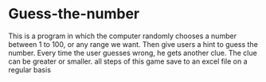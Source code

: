 # Guess-the-number
This is a program in which the computer randomly chooses a number between 1 to 100, or any range we want. Then give users a hint to guess the number. Every time the user guesses wrong, he gets another clue. The clue can be greater or smaller. all steps of this game save to an excel file on a regular basis
